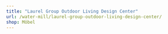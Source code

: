 ```yaml
---
title: "Laurel Group Outdoor Living Design Center"
url: /water-mill/laurel-group-outdoor-living-design-center/
shop: Möbel
---
```

